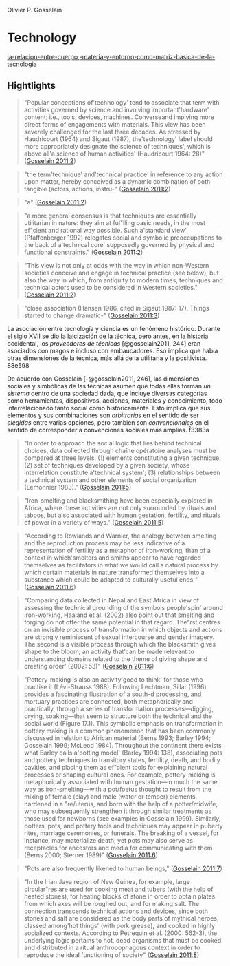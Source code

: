 Olivier P. Gosselain

# Technology

[la-relacion-entre-cuerpo,-materia-y-entorno-como-matriz-basica-de-la-tecnologia](la-relacion-entre-cuerpo,-materia-y-entorno-como-matriz-basica-de-la-tecnologia.md)

## Hightlights

 >
 > "Popular conceptions of'technology' tend to associate that term with activities governed by science and involving important'hardware' content; i.e., tools, devices, machines. Converseand implying more direct forms of engagements with materials. This view has been severely challenged for the last three decades. As stressed by Haudricourt (1964) and Sigaut (1987), the'technology' label should more appropriately designate the'science of techniques', which is above all'a science of human activities' (Haudricourt 1964: 28)" ([Gosselain 2011:2](zotero://open-pdf/library/items/7UZKAEZG?page=2))

 >
 > "the term'technique' and'technical practice' in reference to any action upon matter, hereby conceived as a dynamic combination of both tangible (actors, actions, instru-" ([Gosselain 2011:2](zotero://open-pdf/library/items/7UZKAEZG?page=2))

 >
 > "a" ([Gosselain 2011:2](zotero://open-pdf/library/items/7UZKAEZG?page=2))

 >
 > "a more general consensus is that techniques are essentially utilitarian in nature: they aim at ful"lling basic needs, in the most ef"cient and rational way possible. Such a'standard view' (Pfaffenberger 1992) relegates social and symbolic preoccupations to the back of a'technical core' supposedly governed by physical and functional constraints." ([Gosselain 2011:2](zotero://open-pdf/library/items/7UZKAEZG?page=2))

 >
 > "This view is not only at odds with the way in which non-Western societies conceive and engage in technical practice (see below), but also the way in which, from antiquity to modern times, techniques and technical actors used to be considered in Western societies." ([Gosselain 2011:2](zotero://open-pdf/library/items/7UZKAEZG?page=2))

 >
 > "close association (Hansen 1986, cited in Sigaut 1987: 17). Things started to change dramatic-" ([Gosselain 2011:3](zotero://open-pdf/library/items/7UZKAEZG?page=3))

La asociación entre tecnología y ciencia es un fenómeno histórico. Durante el siglo XVII se dio la laicización de la técnica, pero antes, en la historia occidental, los *proveedores de técnicas* [@gosselain2011, 244] eran asociados con magos e incluso con embaucadores. Eso implica que había otras dimensiones de la técnica, más allá de la utilitaria y la positivista. 8̂8e598

De acuerdo con Gosselain [-@gosselain2011, 246], las dimensiones sociales y simbólicas de las técnicas asumen que todas ellas forman *un sistema* dentro de una sociedad dada, que incluye diversas categorías como herramientas, dispositivos, acciones, materiales y conocimiento, todo interrelacionado tanto social como históricamente. Esto implica que sus elementos y sus combinaciones son *arbitrarias* en el sentido de ser *elegidas* entre varias opciones, pero también son *convencionales* en el sentido de corresponder a convenciones sociales más amplias. f̂3383a

 >
 > "In order to approach the social logic that lies behind technical choices, data collected through chaîne opératoire analyses must be compared at three levels: (1) elements constituting a given technique; (2) set of techniques developed by a given society, whose interrelation constitute a'technical system'; (3) relationships between a technical system and other elements of social organization (Lemonnier 1983)." ([Gosselain 2011:5](zotero://open-pdf/library/items/7UZKAEZG?page=5))

 >
 > "Iron-smelting and blacksmithing have been especially explored in Africa, where these activities are not only surrounded by rituals and taboos, but also associated with human gestation, fertility, and rituals of power in a variety of ways." ([Gosselain 2011:5](zotero://open-pdf/library/items/7UZKAEZG?page=5))

 >
 > "According to Rowlands and Warnier, the analogy between smelting and the reproduction process may be less indicative of a representation of fertility as a metaphor of iron-working, than of a context in which'smelters and smiths appear to have regarded themselves as facilitators in what we would call a natural process by which certain materials in nature transformed themselves into a substance which could be adapted to culturally useful ends'" ([Gosselain 2011:6](zotero://open-pdf/library/items/7UZKAEZG?page=6))

 >
 > "Comparing data collected in Nepal and East Africa in view of assessing the technical grounding of the symbols people'spin' around iron-working, Haaland et al. (2002) also point out that smelting and forging do not offer the same potential in that regard. The"rst centres on an invisible process of transformation in which objects and actions are strongly reminiscent of sexual intercourse and gender imagery. The second is a visible process through which the blacksmith gives shape to the bloom, an activity that'can be made relevant to understanding domains related to the theme of giving shape and creating order' (2002: 53)" ([Gosselain 2011:6](zotero://open-pdf/library/items/7UZKAEZG?page=6))

 >
 > "Pottery-making is also an activity'good to think' for those who practise it (Lévi-Strauss 1988). Following Lechtman, Sillar (1996) provides a fascinating illustration of a south-d processing, and mortuary practices are connected, both metaphorically and practically, through a series of transformation processes—digging, drying, soaking—that seem to structure both the technical and the social world (Figure 17.1). This symbolic emphasis on transformation in pottery making is a common phenomenon that has been commonly discussed in relation to African material (Berns 1993; Barley 1994; Gosselain 1999; McLeod 1984). Throughout the continent there exists what Barley calls a'potting model' (Barley 1994: 138), associating pots and pottery techniques to transitory states, fertility, death, and bodily cavities, and placing them as ef"cient tools for explaining natural processes or shaping cultural ones. For example, pottery-making is metaphorically associated with human gestation—in much the same way as iron-smelting—with a pot/foetus thought to result from the mixing of female (clay) and male (water or temper) elements, hardened in a "re/uterus, and born with the help of a potter/midwife, who may subsequently strengthen it through similar treatments as those used for newborns (see examples in Gosselain 1999). Similarly, potters, pots, and pottery tools and techniques may appear in puberty rites, marriage ceremonies, or funerals. The breaking of a vessel, for instance, may materialize death; yet pots may also serve as receptacles for ancestors and media for communicating with them (Berns 2000; Sterner 1989)" ([Gosselain 2011:6](zotero://open-pdf/library/items/7UZKAEZG?page=6))

 >
 > "Pots are also frequently likened to human beings," ([Gosselain 2011:7](zotero://open-pdf/library/items/7UZKAEZG?page=7))

 >
 > "In the Irian Jaya region of New Guinea, for example, large circular"res are used for cooking meat and tubers (with the help of heated stones), for heating blocks of stone in order to obtain plates from which axes will be roughed out, and for making salt. The connection transcends technical actions and devices, since both stones and salt are considered as the body parts of mythical heroes, classed among'hot things' (with pork grease), and cooked in highly socialized contexts. According to Pétrequin et al. (2000: 562-3), the underlying logic pertains to hot, dead organisms that must be cooked and distributed in a ritual anthropophagous context in order to reproduce the ideal functioning of society" ([Gosselain 2011:8](zotero://open-pdf/library/items/7UZKAEZG?page=8))
